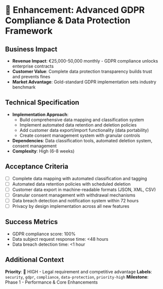 # 🎯 Enhancement: Advanced GDPR Compliance & Data Protection Framework

## Business Impact
- **Revenue Impact**: €25,000-50,000 monthly - GDPR compliance unlocks enterprise contracts
- **Customer Value**: Complete data protection transparency builds trust and prevents fines
- **Market Advantage**: Gold-standard GDPR implementation sets industry benchmark

## Technical Specification
- **Implementation Approach**: 
  - Build comprehensive data mapping and classification system
  - Implement automated data retention and deletion policies
  - Add customer data export/import functionality (data portability)
  - Create consent management system with granular controls
- **Dependencies**: Data classification tools, automated deletion system, consent management
- **Complexity**: High (6-8 weeks)

## Acceptance Criteria
- [ ] Complete data mapping with automated classification and tagging
- [ ] Automated data retention policies with scheduled deletion
- [ ] Customer data export in machine-readable formats (JSON, XML, CSV)
- [ ] Granular consent management with withdrawal mechanisms
- [ ] Data breach detection and notification system within 72 hours
- [ ] Privacy by design implementation across all new features

## Success Metrics
- GDPR compliance score: 100%
- Data subject request response time: <48 hours
- Data breach detection time: <1 hour

## Additional Context
**Priority**: 🔴 HIGH - Legal requirement and competitive advantage
**Labels**: `security`, `gdpr`, `compliance`, `data-protection`, `priority-high`
**Milestone**: Phase 1 - Performance & Core Enhancements